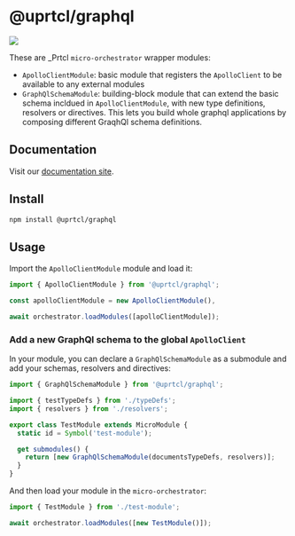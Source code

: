 # @uprtcl/graphql

[![](https://img.shields.io/npm/v/@uprtcl/graphql)](https://www.npmjs.com/package/@uprtcl/graphql)

These are \_Prtcl `micro-orchestrator` wrapper modules:

- `ApolloClientModule`: basic module that registers the `ApolloClient` to be available to any external modules
- `GraphQlSchemaModule`: building-block module that can extend the basic schema incldued in `ApolloClientModule`, with new type definitions, resolvers or directives. This lets you build whole graphql applications by composing different GraqhQl schema definitions.

## Documentation

Visit our [documentation site](https://uprtcl.github.io/js-uprtcl).

## Install

```bash
npm install @uprtcl/graphql
```

## Usage

Import the `ApolloClientModule` module and load it:

```ts
import { ApolloClientModule } from '@uprtcl/graphql';

const apolloClientModule = new ApolloClientModule(),

await orchestrator.loadModules([apolloClientModule]);
```

### Add a new GraphQl schema to the global `ApolloClient`

In your module, you can declare a `GraphQlSchemaModule` as a submodule and add your schemas, resolvers and directives:

```ts
import { GraphQlSchemaModule } from '@uprtcl/graphql';

import { testTypeDefs } from './typeDefs';
import { resolvers } from './resolvers';

export class TestModule extends MicroModule {
  static id = Symbol('test-module');

  get submodules() {
    return [new GraphQlSchemaModule(documentsTypeDefs, resolvers)];
  }
}
```

And then load your module in the `micro-orchestrator`:

```ts
import { TestModule } from './test-module';

await orchestrator.loadModules([new TestModule()]);
```
